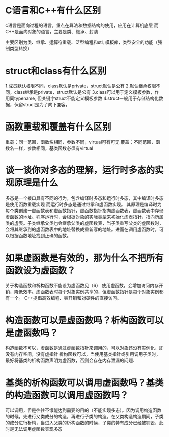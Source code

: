 # C语言和C++有什么区别
c语言是面向过程的语言，重点在算法和数据结构的使用，应用在计算机底层
而C++是面向对象的语言，主要是类、继承、封装

主要区别为类、继承、运算符重载、泛型编程和stl, 模板库，类型安全的功能（强制类型转换）

# struct和class有什么区别
1.成员默认权限不同，class默认是private，struct默认是公有
2.默认继承权限不同，class继承是private，struct默认是公有
3.class可以用于定义模板参数，作用同typename, 但关键字struct不能定义模板参数
4.struct一般用于存储结构化数据，保留struct是为了向下兼容，

# 函数重载和覆盖有什么区别
重载：同一范围，函数名相同，参数不同，virtual可有可无
覆盖：不同范围，函数名一样，参数相同，基类函数必须有virtual


# 谈一谈你对多态的理解，运行时多态的实现原理是什么
多态是一个接口具有不同的行为，包含编译时多态和运行时多态，其中编译时多态是使用函数重载实现
而运行时多态是通过继承和虚函数实现。
其原理是编译时为每个类创建一虚函数表和虚函数指针，虚函数指针指向虚函数表，虚函数表中存储虚函数的地址。程序运行时，会根据对象的实际类型来初始化虚表指针，指向所属类的虚表。子类继承父类也会继承父类的虚函数表，当子类重写父类的虚函数时，会将其继承到的虚函数表中的地址替换成重新写的地址。进而在调用虚函数时，可以根据函数地址找到正确的函数。



# 如果虚函数是有效的，那为什么不把所有函数设为虚函数？
关于构造函数和析构函数不能设为虚函数见（6）
使用虚函数，会增加访问内存开销，降低效率。虚函数表时每个对象实例共享的，但虚函数指针是每个对象实例都有一个。
C++提倡高效编程、零开销和对硬件的直接访问。

# 构造函数可以是虚函数吗？析构函数可以是虚函数吗？
构造函数不可以，虚函数是通过虚函数指针来调用的，可以对象还没有实例化，即没有内存空间，没有虚指针
析构函数可以，当使用基类指针或引用调用子类时，最好将基类的析构函数声明为虚函数，否则会存在内存泄漏的问题.

# 基类的析构函数可以调用虚函数吗？基类的构造函数可以调用虚函数吗？
可以调用，但是往往不饿能达到需要的目的（不能实现多态）。因为调用构造函数的时候，先进行父类成分的构造，再进行子类的构造。在父类构造构造期间，子类的成分进行析构，当进入父类的析构函数的时候，子类的特有成分已经被销毁，此时是无法调用虚函数实现多态